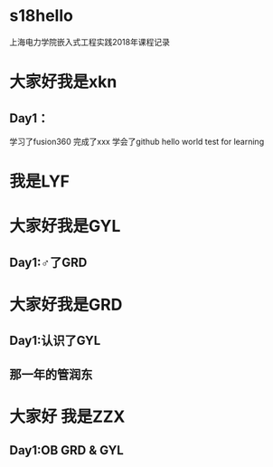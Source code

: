 # s18hello
上海电力学院嵌入式工程实践2018年课程记录
# 大家好我是xkn
## Day1：
学习了fusion360
完成了xxx
学会了github
hello world test for learning
# 我是LYF
# 大家好我是GYL
## Day1:♂了GRD
# 大家好我是GRD
## Day1:认识了GYL
## 那一年的管润东
# 大家好 我是ZZX
## Day1:OB GRD & GYL
